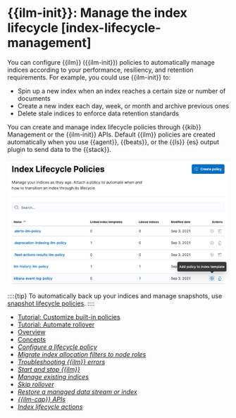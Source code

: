 # {{ilm-init}}: Manage the index lifecycle [index-lifecycle-management]

You can configure {{ilm}} ({{ilm-init}}) policies to automatically manage indices according to your performance, resiliency, and retention requirements. For example, you could use {{ilm-init}} to:

* Spin up a new index when an index reaches a certain size or number of documents
* Create a new index each day, week, or month and archive previous ones
* Delete stale indices to enforce data retention standards

You can create and manage index lifecycle policies through {{kib}} Management or the {{ilm-init}} APIs. Default {{ilm}} policies are created automatically when you use {{agent}}, {{beats}}, or the {{ls}} {es} output plugin to send data to the {{stack}}.

![index lifecycle policies](../../../images/elasticsearch-reference-index-lifecycle-policies.png "")

::::{tip}
To automatically back up your indices and manage snapshots, use [snapshot lifecycle policies](../../../deploy-manage/tools/snapshot-and-restore/create-snapshots.md#automate-snapshots-slm).
::::


* [Tutorial: Customize built-in policies](../../../manage-data/lifecycle/index-lifecycle-management/tutorial-customize-built-in-policies.md)
* [Tutorial: Automate rollover](../../../manage-data/lifecycle/index-lifecycle-management/tutorial-automate-rollover.md)
* [Overview](../../../manage-data/lifecycle/index-lifecycle-management.md)
* [Concepts](../../../manage-data/lifecycle/index-lifecycle-management/concepts.md)
* [*Configure a lifecycle policy*](../../../manage-data/lifecycle/index-lifecycle-management/configure-lifecycle-policy.md)
* [*Migrate index allocation filters to node roles*](../../../manage-data/lifecycle/index-lifecycle-management/migrate-index-allocation-filters-to-node-roles.md)
* [*Troubleshooting {{ilm}} errors*](../../../troubleshoot/elasticsearch/elasticsearch-reference/index-lifecycle-management-errors.md)
* [*Start and stop {{ilm}}*](../../../manage-data/lifecycle/index-lifecycle-management/start-stop-index-lifecycle-management.md)
* [*Manage existing indices*](../../../manage-data/lifecycle/index-lifecycle-management/manage-existing-indices.md)
* [*Skip rollover*](../../../manage-data/lifecycle/index-lifecycle-management/skip-rollover.md)
* [*Restore a managed data stream or index*](../../../manage-data/lifecycle/index-lifecycle-management/restore-managed-data-stream-index.md)
* [*{{ilm-cap}} APIs*](https://www.elastic.co/guide/en/elasticsearch/reference/current/index-lifecycle-management-api.html)
* [*Index lifecycle actions*](https://www.elastic.co/guide/en/elasticsearch/reference/current/ilm-actions.html)

